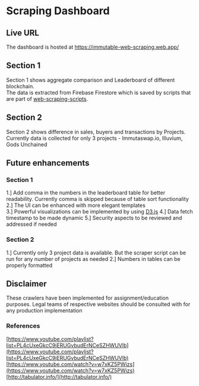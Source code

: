 # Scraping Dashboard

## Live URL

The dashboard is hosted at https://immutable-web-scraping.web.app/

## Section 1

Section 1 shows aggregate comparison and Leaderboard of different blockchain.<br/>
The data is extracted from Firebase Firestore which is saved by scripts that are part of [web-scraping-scripts](https://github.com/vchawla/web-scrpaing-scripts).<br />



## Section 2

Section 2 shows difference in sales, buyers and transactions by Projects.<br/>
Currently data is collected for only 3 projects - Immutaswap.io, Illuvium, Gods Unchained

## Future enhancements

### Section 1
1.] Add comma in the numbers in the leaderboard table for better readability. Currently comma is skipped because of table sort functionality <br />
2.] The UI can be enhanced with more elegant templates <br/>
3.] Powerful visualizations can be implemented by using [D3.js](https://d3js.org/)
4.] Data fetch timestamp to be made dynamic
5.] Security aspects to be reviewed and addressed if needed

### Section 2
1.] Currently only 3 project data is available. But the scraper script can be run for any number of projects as needed
2.] Numbers in tables can be properly formatted


## Disclaimer

These crawlers have been implemented for assignment/education purposes. Legal teams of respective websites should be consulted with for any production implementation

### References

[https://www.youtube.com/playlist?list=PL4cUxeGkcC9jERUGvbudErNCeSZHWUVlb](https://www.youtube.com/playlist?list=PL4cUxeGkcC9jERUGvbudErNCeSZHWUVlb) <br/>
[https://www.youtube.com/watch?v=w7xKZ5PWizs](https://www.youtube.com/watch?v=w7xKZ5PWizs) <br/>
[http://tabulator.info/](http://tabulator.info/)